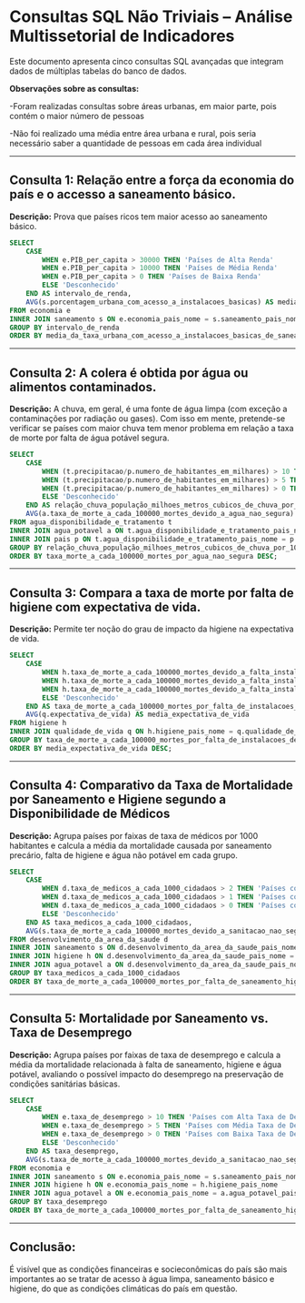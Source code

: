 # Consultas SQL Não Triviais – Análise Multissetorial de Indicadores

Este documento apresenta cinco consultas SQL avançadas que integram dados de múltiplas tabelas do banco de dados.

**Observações sobre as consultas:**

-Foram realizadas consultas sobre áreas urbanas, em maior parte, pois contém o maior número de pessoas

-Não foi realizado uma média entre área urbana e rural, pois seria necessário saber a quantidade de pessoas em cada área individual


---

## Consulta 1: Relação entre a força da economia do país e o accesso a saneamento básico.

**Descrição:** Prova que países ricos tem maior acesso ao saneamento básico.

```sql
SELECT
	CASE
		WHEN e.PIB_per_capita > 30000 THEN 'Países de Alta Renda'
		WHEN e.PIB_per_capita > 10000 THEN 'Países de Média Renda'
		WHEN e.PIB_per_capita > 0 THEN 'Países de Baixa Renda'
		ELSE 'Desconhecido'
	END AS intervalo_de_renda,
	AVG(s.porcentagem_urbana_com_acesso_a_instalacoes_basicas) AS media_da_taxa_urbana_com_acesso_a_instalacoes_basicas_de_saneamento
FROM economia e
INNER JOIN saneamento s ON e.economia_pais_nome = s.saneamento_pais_nome
GROUP BY intervalo_de_renda
ORDER BY media_da_taxa_urbana_com_acesso_a_instalacoes_basicas_de_saneamento DESC;
```
---

## Consulta 2: A colera é obtida por água ou alimentos contaminados.

**Descrição:** A chuva, em geral, é uma fonte de água limpa (com exceção a contaminações por radiação ou gases).
Com isso em mente, pretende-se verificar se países com maior chuva tem menor problema em relação a taxa de morte por falta de água potável segura.

```sql
SELECT
	CASE
		WHEN (t.precipitacao/p.numero_de_habitantes_em_milhares) > 10 THEN 'Países com Muita Chuva em Relação ao Número de Habitantes'
		WHEN (t.precipitacao/p.numero_de_habitantes_em_milhares) > 5 THEN 'Países com Média Chuva em Relação ao Número de Habitantes'
		WHEN (t.precipitacao/p.numero_de_habitantes_em_milhares) > 0 THEN 'Países com Pouca Chuva em Relação ao Número de Habitantes'
		ELSE 'Desconhecido'
	END AS relação_chuva_população_milhoes_metros_cubicos_de_chuva_por_1000_pessoas,
	AVG(a.taxa_de_morte_a_cada_100000_mortes_devido_a_agua_nao_segura) AS taxa_morte_a_cada_100000_mortes_por_agua_nao_segura
FROM agua_disponibilidade_e_tratamento t
INNER JOIN agua_potavel a ON t.agua_disponibilidade_e_tratamento_pais_nome = a.agua_potavel_pais_nome
INNER JOIN pais p ON t.agua_disponibilidade_e_tratamento_pais_nome = p.nome
GROUP BY relação_chuva_população_milhoes_metros_cubicos_de_chuva_por_1000_pessoas
ORDER BY taxa_morte_a_cada_100000_mortes_por_agua_nao_segura DESC;
```
---

## Consulta 3: Compara a taxa de morte por falta de higiene com expectativa de vida.

**Descrição:** Permite ter noção do grau de impacto da higiene na expectativa de vida.

```sql
SELECT
	CASE
		WHEN h.taxa_de_morte_a_cada_100000_mortes_devido_a_falta_instalacoes_de_lavagem_de_maos > 50 THEN 'Países com Alta Taxa de Morte por Falta de Instalações de Higiene Básica'
		WHEN h.taxa_de_morte_a_cada_100000_mortes_devido_a_falta_instalacoes_de_lavagem_de_maos > 20 THEN 'Países com Média Taxa de Morte por Falta de Instalações de Higiene Básica'
		WHEN h.taxa_de_morte_a_cada_100000_mortes_devido_a_falta_instalacoes_de_lavagem_de_maos > 0 THEN 'Países com Baixa Taxa de Morte por Falta de Instalações de Higiene Básica'
		ELSE 'Desconhecido'
	END AS taxa_de_morte_a_cada_100000_mortes_por_falta_de_instalacoes_de_higiene_basica,
	AVG(q.expectativa_de_vida) AS media_expectativa_de_vida
FROM higiene h
INNER JOIN qualidade_de_vida q ON h.higiene_pais_nome = q.qualidade_de_vida_pais_nome
GROUP BY taxa_de_morte_a_cada_100000_mortes_por_falta_de_instalacoes_de_higiene_basica
ORDER BY media_expectativa_de_vida DESC;
```
---

## Consulta 4: Comparativo da Taxa de Mortalidade por Saneamento e Higiene segundo a Disponibilidade de Médicos

**Descrição:** Agrupa países por faixas de taxa de médicos por 1000 habitantes e calcula a média da mortalidade causada por saneamento precário, falta de higiene e água não potável em cada grupo.

```sql
SELECT
	CASE
		WHEN d.taxa_de_medicos_a_cada_1000_cidadaos > 2 THEN 'Países com Alta Taxa de Médicos'
		WHEN d.taxa_de_medicos_a_cada_1000_cidadaos > 1 THEN 'Países com Média Taxa de Médicos'
		WHEN d.taxa_de_medicos_a_cada_1000_cidadaos > 0 THEN 'Países com Baixa Taxa de Médicos'
		ELSE 'Desconhecido'
	END AS taxa_medicos_a_cada_1000_cidadaos,
	AVG(s.taxa_de_morte_a_cada_100000_mortes_devido_a_sanitacao_nao_segura + h.taxa_de_morte_a_cada_100000_mortes_devido_a_falta_instalacoes_de_lavagem_de_maos + a.taxa_de_morte_a_cada_100000_mortes_devido_a_agua_nao_segura) AS taxa_de_morte_a_cada_100000_mortes_por_falta_de_saneamento_higiene_ou_agua_potavel_seguro
FROM desenvolvimento_da_area_da_saude d
INNER JOIN saneamento s ON d.desenvolvimento_da_area_da_saude_pais_nome = s.saneamento_pais_nome
INNER JOIN higiene h ON d.desenvolvimento_da_area_da_saude_pais_nome = h.higiene_pais_nome
INNER JOIN agua_potavel a ON d.desenvolvimento_da_area_da_saude_pais_nome = a.agua_potavel_pais_nome
GROUP BY taxa_medicos_a_cada_1000_cidadaos
ORDER BY taxa_de_morte_a_cada_100000_mortes_por_falta_de_saneamento_higiene_ou_agua_potavel_seguro DESC;
```
---

## Consulta 5: Mortalidade por Saneamento vs. Taxa de Desemprego

**Descrição:** Agrupa países por faixas de taxa de desemprego e calcula a média da mortalidade relacionada à falta de saneamento, higiene e água potável, avaliando o possível impacto do desemprego na preservação de condições sanitárias básicas.

```sql
SELECT
	CASE
		WHEN e.taxa_de_desemprego > 10 THEN 'Países com Alta Taxa de Desemprego'
		WHEN e.taxa_de_desemprego > 5 THEN 'Países com Média Taxa de Desemprego'
		WHEN e.taxa_de_desemprego > 0 THEN 'Países com Baixa Taxa de Desemprego'
		ELSE 'Desconhecido'
	END AS taxa_desemprego,
	AVG(s.taxa_de_morte_a_cada_100000_mortes_devido_a_sanitacao_nao_segura + h.taxa_de_morte_a_cada_100000_mortes_devido_a_falta_instalacoes_de_lavagem_de_maos + a.taxa_de_morte_a_cada_100000_mortes_devido_a_agua_nao_segura) AS taxa_de_morte_a_cada_100000_mortes_por_falta_de_saneamento_higiene_ou_agua_potavel_seguro
FROM economia e
INNER JOIN saneamento s ON e.economia_pais_nome = s.saneamento_pais_nome
INNER JOIN higiene h ON e.economia_pais_nome = h.higiene_pais_nome
INNER JOIN agua_potavel a ON e.economia_pais_nome = a.agua_potavel_pais_nome
GROUP BY taxa_desemprego
ORDER BY taxa_de_morte_a_cada_100000_mortes_por_falta_de_saneamento_higiene_ou_agua_potavel_seguro DESC;
```
---
## Conclusão:

É visível que as condições financeiras e socieconômicas do país são mais importantes ao se tratar de acesso à água limpa, saneamento básico e higiene, do que as condições climáticas do país em questão. 
